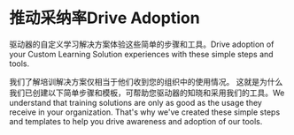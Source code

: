 # <a name="drive-adoption"></a><span data-ttu-id="8792b-101">推动采纳率</span><span class="sxs-lookup"><span data-stu-id="8792b-101">Drive Adoption</span></span>

<span data-ttu-id="8792b-102">驱动器的自定义学习解决方案体验这些简单的步骤和工具。</span><span class="sxs-lookup"><span data-stu-id="8792b-102">Drive adoption of your Custom Learning Solution experiences with these simple steps and tools.</span></span> 

<span data-ttu-id="8792b-p101">我们了解培训解决方案仅相当于他们收到您的组织中的使用情况。 这就是为什么我们已创建以下简单步骤和模板，可帮助您驱动器的知晓和采用我们的工具。</span><span class="sxs-lookup"><span data-stu-id="8792b-p101">We understand that training solutions are only as good as the usage they receive in your organization.  That's why we've created these simple steps and templates to help you drive awareness and adoption of our tools.</span></span>  



